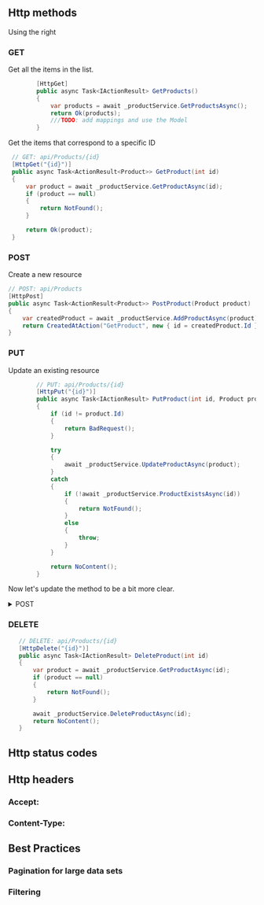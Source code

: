 ## Http methods
Using the right 
### GET

Get all the items in the list.
```c#
        [HttpGet]
        public async Task<IActionResult> GetProducts()
        {
            var products = await _productService.GetProductsAsync();
            return Ok(products);
            ///TODO: add mappings and use the Model
        }
```

Get the items that correspond to a specific ID
```c#
 // GET: api/Products/{id}
 [HttpGet("{id}")]
 public async Task<ActionResult<Product>> GetProduct(int id)
 {
     var product = await _productService.GetProductAsync(id);
     if (product == null)
     {
         return NotFound();
     }

     return Ok(product);
 }
```
### POST

Create a new resource

```c#
// POST: api/Products
[HttpPost]
public async Task<ActionResult<Product>> PostProduct(Product product)
{
    var createdProduct = await _productService.AddProductAsync(product);
    return CreatedAtAction("GetProduct", new { id = createdProduct.Id }, createdProduct);
}
```


### PUT
Update an existing resource
```c#
        // PUT: api/Products/{id}
        [HttpPut("{id}")]
        public async Task<IActionResult> PutProduct(int id, Product product)
        {
            if (id != product.Id)
            {
                return BadRequest();
            }

            try
            {
                await _productService.UpdateProductAsync(product);
            }
            catch
            {
                if (!await _productService.ProductExistsAsync(id))
                {
                    return NotFound();
                }
                else
                {
                    throw;
                }
            }

            return NoContent();
        }
```

Now let's update the method to be a bit more clear.
<details>
  <summary>POST</summary>

```csharp

```
</details>



### DELETE
```c#
   // DELETE: api/Products/{id}
   [HttpDelete("{id}")]
   public async Task<IActionResult> DeleteProduct(int id)
   {
       var product = await _productService.GetProductAsync(id);
       if (product == null)
       {
           return NotFound();
       }

       await _productService.DeleteProductAsync(id);
       return NoContent();
   }
```


## Http status codes




## Http headers

### Accept:

### Content-Type:

## Best Practices
### Pagination for large data sets
### Filtering



